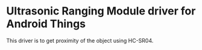 Ultrasonic Ranging Module driver for Android Things
========================================

This driver is to get proximity of the object using HC-SR04.